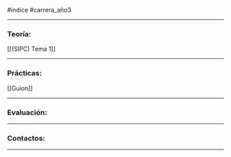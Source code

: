 #índice #carrera_año3 
___
### Teoría:
[[(SIPC) Tema 1]]


___
### Prácticas:
[[Guion]]
___
### Evaluación:
___
### Contactos:
___